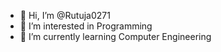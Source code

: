 - 👋 Hi, I’m @Rutuja0271
- 👀 I’m interested in Programming 
- 🌱 I’m currently learning Computer Engineering


<!---
Rutuja0271/Rutuja0271 is a ✨ special ✨ repository because its `README.md` (this file) appears on your GitHub profile.
You can click the Preview link to take a look at your changes.
--->
